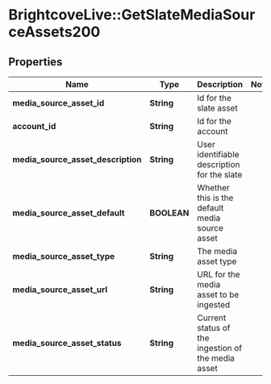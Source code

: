 # BrightcoveLive::GetSlateMediaSourceAssets200

## Properties
Name | Type | Description | Notes
------------ | ------------- | ------------- | -------------
**media_source_asset_id** | **String** | Id for the slate asset | 
**account_id** | **String** | Id for the account | 
**media_source_asset_description** | **String** | User identifiable description for the slate | 
**media_source_asset_default** | **BOOLEAN** | Whether this is the default media source asset | 
**media_source_asset_type** | **String** | The media asset type | 
**media_source_asset_url** | **String** | URL for the media asset to be ingested | 
**media_source_asset_status** | **String** | Current status of the ingestion of the media asset | 


